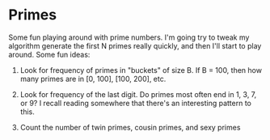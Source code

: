 # Primes
Some fun playing around with prime numbers. I'm going try to tweak my algorithm generate the first N primes really quickly, and then I'll start to play around. Some fun ideas: 

1. Look for frequency of primes in "buckets" of size B. If B = 100, then how many primes are in [0, 100], [100, 200], etc. 

2. Look for frequency of the last digit. Do primes most often end in 1, 3, 7, or 9? I recall reading somewhere that there's an interesting pattern to this. 

3. Count the number of twin primes, cousin primes, and sexy primes 

